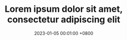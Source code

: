 ---
title:          Lorem ipsum dolor sit amet, consectetur adipiscing elit
date:           2023-01-05 00:01:00 +0800
selected:       true
pub:            "Nature Communications"
pub_date:       "2023"


cover:          assets/images/covers/cover1.jpg
authors:
- Your Name*
- Robert White*
- John Doe
- Charles Green (Stanford)
links:
  Paper: https://www.cell.com
---